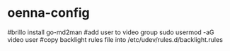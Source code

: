 # oenna-config
#brillo
install go-md2man
#add user to video group
sudo usermod -aG video user
#copy backlight rules file into /etc/udev/rules.d/backlight.rules
